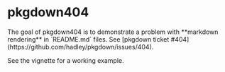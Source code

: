# pkgdown404

<div class="panel panel-default"><div class="panel-body">
The goal of pkgdown404 is to demonstrate a problem with **markdown rendering**
in `README.md` files. See
[pkgdown ticket #404](https://github.com/hadley/pkgdown/issues/404).
</div></div>

See the vignette for a working example.
